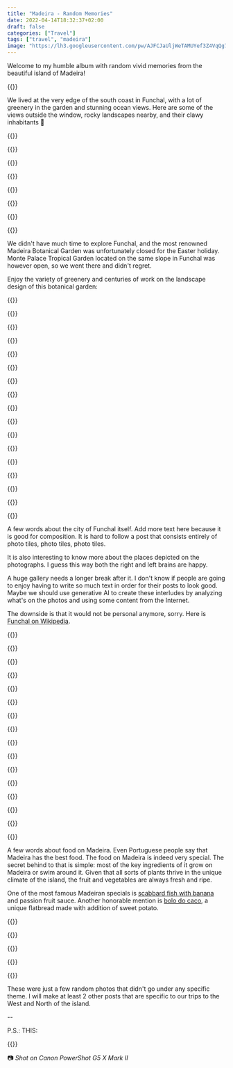 ```yaml
---
title: "Madeira - Random Memories"
date: 2022-04-14T18:32:37+02:00
draft: false
categories: ["Travel"]
tags: ["travel", "madeira"]
image: "https://lh3.googleusercontent.com/pw/AJFCJaUljWeTAMUYef3Z4VqQg7FZcT8_yyisS6kUIEJmywHJiMC5wMskuy51MnHgcipnPSZ9r9ZmLpwFlPpS0QrJ0iPxZ349NXeAaw_lvlGgjLfaW6oPlE9PCkSZbhvb5kwKN8gT-3meUGXwC8WkkeVuu9Hb9Q=w2400-h1600-s"
---
```


Welcome to my humble album with random vivid memories from the beautiful island of Madeira!

{{<photo caption="Welcome to the Paradise!" src="https://lh3.googleusercontent.com/pw/AJFCJaWoZevBV6oabKpOnYZPvJzBTgE048UAAqTqDQPPdKg2PPU_9DTmpKUoqeAa2vyj_-ocdH_amoU-o7N5ET3QuAOuJSR4OWtqJqH4nhD9sTfyEzWnWaS9cxJ0PM347iP8TR-YG92hx5LUjwruUpuevMuuUQ=w4032-h3024-no" thumb="https://lh3.googleusercontent.com/pw/AJFCJaWoZevBV6oabKpOnYZPvJzBTgE048UAAqTqDQPPdKg2PPU_9DTmpKUoqeAa2vyj_-ocdH_amoU-o7N5ET3QuAOuJSR4OWtqJqH4nhD9sTfyEzWnWaS9cxJ0PM347iP8TR-YG92hx5LUjwruUpuevMuuUQ=w1680-h1260-s" width="840" height="630" src-width="4032" src-height="3024" >}}

We lived at the very edge of the south coast in Funchal, with a lot of greenery in the garden and stunning ocean views. Here are some of the views outside the window, rocky landscapes nearby, and their clawy inhabitants 🦀

{{<gallery>}}

{{<photo src="https://lh3.googleusercontent.com/pw/AJFCJaXyP8oC7l9pzI5YmkcYvEyqnqzrHwzZt1B0EQ2dFuA9T8-B8de19Q4aIIr_NXL8NKVZFmS2KjbFA4hxZJGAFKpNvgNqi2M95w3XIWyQ9IeW7WPJY3EIpqX4K3_zi2YB7p7DZoV31_YXkK3O9NAwVBTK_Q=w5472-h3648-no" thumb="https://lh3.googleusercontent.com/pw/AJFCJaXyP8oC7l9pzI5YmkcYvEyqnqzrHwzZt1B0EQ2dFuA9T8-B8de19Q4aIIr_NXL8NKVZFmS2KjbFA4hxZJGAFKpNvgNqi2M95w3XIWyQ9IeW7WPJY3EIpqX4K3_zi2YB7p7DZoV31_YXkK3O9NAwVBTK_Q=w1080-h720-s" width="360" height="240" src-width="5472" src-height="3648" >}}

{{<photo src="https://lh3.googleusercontent.com/pw/AJFCJaXvJQlNdw88FFD9hAA8d18FrOxsTpbvj9DyzoeMvxjBLYwsdgYo2OQd8BB1JxHAZtx6qVbPEjldz1RiwnukQjoJWNsWoDaLpUe2F5ZxOY5jF2tKpF0BKnJ4h8NLSTdxweUIsrbhwMFRYRbNdlbSqRuUlQ=w5472-h3648-no" thumb="https://lh3.googleusercontent.com/pw/AJFCJaXvJQlNdw88FFD9hAA8d18FrOxsTpbvj9DyzoeMvxjBLYwsdgYo2OQd8BB1JxHAZtx6qVbPEjldz1RiwnukQjoJWNsWoDaLpUe2F5ZxOY5jF2tKpF0BKnJ4h8NLSTdxweUIsrbhwMFRYRbNdlbSqRuUlQ=w1080-h720-s" width="360" height="240" src-width="5472" src-height="3648" >}}

{{<photo src="https://lh3.googleusercontent.com/pw/AJFCJaWe-QkcivJQcvN0XtbUR1bzK4jNFIW3wXV0MYgJTp0dYyfQ8B_dnIWkG-vysxEf8Rno0s7Ixl3iaeILQwZhOiqcRkfZOtJZd0A5zMKG_hAneWzFqDr0nMSK08xVlXiW2nUpl38FN-2O6PjI5LWSVyguEg=w5472-h3648-no" thumb="https://lh3.googleusercontent.com/pw/AJFCJaWe-QkcivJQcvN0XtbUR1bzK4jNFIW3wXV0MYgJTp0dYyfQ8B_dnIWkG-vysxEf8Rno0s7Ixl3iaeILQwZhOiqcRkfZOtJZd0A5zMKG_hAneWzFqDr0nMSK08xVlXiW2nUpl38FN-2O6PjI5LWSVyguEg=w1080-h720-s" width="360" height="240" src-width="5472" src-height="3648" >}}

{{<photo src="https://lh3.googleusercontent.com/pw/AJFCJaVZgge4ft9ZpZ9JtzfCcljn1U4yJKvAYSOGu-pKQucM5haFBl2pTI0WYwBeddBUpKnDtwHVlEBDGP9xZkzkIPlBwkS3V1aqBCZlDEkFFL6-qVD17AVJRWPfFYI366EWN5ci-rW9VkT5jJpEfmwIgcYiRg=w5472-h3648-no" thumb="https://lh3.googleusercontent.com/pw/AJFCJaVZgge4ft9ZpZ9JtzfCcljn1U4yJKvAYSOGu-pKQucM5haFBl2pTI0WYwBeddBUpKnDtwHVlEBDGP9xZkzkIPlBwkS3V1aqBCZlDEkFFL6-qVD17AVJRWPfFYI366EWN5ci-rW9VkT5jJpEfmwIgcYiRg=w1080-h720-s" width="360" height="240" src-width="5472" src-height="3648" >}}

{{<photo src="https://lh3.googleusercontent.com/pw/AJFCJaWLCZkkb3yIl8oe1sYy6hmt1K1ciqXMoiRMgN4kg4xVFypWSETGXyHyb4Vjpqk8cemO_XSJyFbeI2DZAm5rfHTRlyKeFZ2EkEhrob7DUPhBdDu15evjc16nN9YR8L8S6JdsYb27MAX8hbWFt9PUFxmAdw=w5472-h3648-no" thumb="https://lh3.googleusercontent.com/pw/AJFCJaWLCZkkb3yIl8oe1sYy6hmt1K1ciqXMoiRMgN4kg4xVFypWSETGXyHyb4Vjpqk8cemO_XSJyFbeI2DZAm5rfHTRlyKeFZ2EkEhrob7DUPhBdDu15evjc16nN9YR8L8S6JdsYb27MAX8hbWFt9PUFxmAdw=w1080-h720-s" width="360" height="240" src-width="5472" src-height="3648" >}}

{{<photo caption="Oh, crab!" src="https://lh3.googleusercontent.com/pw/AJFCJaX0T1n3oRulw_aVHwt7HT4PAun7TdAjaYrHrWYb6GBTl3V_OMzKaoRQ3RNVoRLILmCFtd9lcYj4AJ4F_hNuZJnS0XKbf0vsOSx22FrPhaO1n2QWCCNAG40w6GhgLe4HxRW_18lnLRWJMK2DrSbWSXrZVQ=w5472-h3648-no" thumb="https://lh3.googleusercontent.com/pw/AJFCJaX0T1n3oRulw_aVHwt7HT4PAun7TdAjaYrHrWYb6GBTl3V_OMzKaoRQ3RNVoRLILmCFtd9lcYj4AJ4F_hNuZJnS0XKbf0vsOSx22FrPhaO1n2QWCCNAG40w6GhgLe4HxRW_18lnLRWJMK2DrSbWSXrZVQ=w1080-h720-s" width="360" height="240" src-width="5472" src-height="3648" >}}

{{</gallery>}}

We didn't have much time to explore Funchal, and the most renowned Madeira Botanical Garden was unfortunately closed for the Easter holiday. Monte Palace Tropical Garden located on the same slope in Funchal was however open, so we went there and didn't regret.

Enjoy the variety of greenery and centuries of work on the landscape design of this botanical garden:

{{<gallery>}}

{{<photo src="https://lh3.googleusercontent.com/pw/AJFCJaWWViIV_vZwWX0B-Nrj4y5Ae2NibcP-iDpvaCzkpt0vZWR5_DHNk4s4JKmVZJOq-Cde0btVDoVFMCZ0Gs8uJkbIUgGRsfayqAiG1KQhTLd8jDYjadPUUCzrWetujyWRNLa3ZE2RYm04TJAyAo8j5EQufA=w5472-h3648-no" thumb="https://lh3.googleusercontent.com/pw/AJFCJaWWViIV_vZwWX0B-Nrj4y5Ae2NibcP-iDpvaCzkpt0vZWR5_DHNk4s4JKmVZJOq-Cde0btVDoVFMCZ0Gs8uJkbIUgGRsfayqAiG1KQhTLd8jDYjadPUUCzrWetujyWRNLa3ZE2RYm04TJAyAo8j5EQufA=w1080-h720-s" width="360" height="240" src-width="5472" src-height="3648" >}}

{{<photo src="https://lh3.googleusercontent.com/pw/AJFCJaUX8vfyqDpGKf29OKPz7oa2jfi60hc22gw2H1lYW5TNNAQzeMzUili5U_kit-DY-X55FmP2bVZ2-9mbFLB-sXpApJ5CxfpWT9-nTgqfVojLIEZI48EdGjyXSvppOda9kKNZUP3HV8DEIP44ijqp_Ghlow=w5472-h3648-no" thumb="https://lh3.googleusercontent.com/pw/AJFCJaUX8vfyqDpGKf29OKPz7oa2jfi60hc22gw2H1lYW5TNNAQzeMzUili5U_kit-DY-X55FmP2bVZ2-9mbFLB-sXpApJ5CxfpWT9-nTgqfVojLIEZI48EdGjyXSvppOda9kKNZUP3HV8DEIP44ijqp_Ghlow=w1080-h720-s" width="360" height="240" src-width="5472" src-height="3648" >}}

{{<photo src="https://lh3.googleusercontent.com/pw/AJFCJaXCKrsjZq0JW-ml3EmDZnjEkD1wsRP3TL3u4DwcJCmChy2NLtpxH4261_YpSfgj2gjJ1BTLDvn0qJNvnave-r-neiChIossrnw8VIjgI2WkHVCqeLorypBr4dVHFXUEI0xjPhGZDe2p0TpnorgTuomGLw=w5472-h3648-no" thumb="https://lh3.googleusercontent.com/pw/AJFCJaXCKrsjZq0JW-ml3EmDZnjEkD1wsRP3TL3u4DwcJCmChy2NLtpxH4261_YpSfgj2gjJ1BTLDvn0qJNvnave-r-neiChIossrnw8VIjgI2WkHVCqeLorypBr4dVHFXUEI0xjPhGZDe2p0TpnorgTuomGLw=w1080-h720-s" width="360" height="240" src-width="5472" src-height="3648" >}}

{{<photo src="https://lh3.googleusercontent.com/pw/AJFCJaUWImrVPRsX7ZI36tXX9d7RRaMp9nlpzFIgj6r9GxEdEqzjWh4EULqt3ekhotsyO2oRf4ULLcpRpK_opw62jthMM45GSTJAq340Hr7JWnElpJn3VyxDoYe4C1LlcYEO6HRhAsa9qrVDD2f7fcqnC5ovmg=w3648-h5472-no" thumb="https://lh3.googleusercontent.com/pw/AJFCJaUWImrVPRsX7ZI36tXX9d7RRaMp9nlpzFIgj6r9GxEdEqzjWh4EULqt3ekhotsyO2oRf4ULLcpRpK_opw62jthMM45GSTJAq340Hr7JWnElpJn3VyxDoYe4C1LlcYEO6HRhAsa9qrVDD2f7fcqnC5ovmg=w480-h720-s" width="160" height="240" src-width="3648" src-height="5472" >}}

{{<photo src="https://lh3.googleusercontent.com/pw/AJFCJaXcKbbTE4rY92bbPZKZMm6vgS50xg9v-2rNyKmr8T5bTw-YlpNyqdyvzA97NwzXhrNWHURtvZLiJNKBEOXplCzK_zh2wFMqReIVz7jceakaIERdqY1V97C3coIyV_eQBqTE3DunS_y4O1z5iWAAVuofNQ=w5472-h3648-no" thumb="https://lh3.googleusercontent.com/pw/AJFCJaXcKbbTE4rY92bbPZKZMm6vgS50xg9v-2rNyKmr8T5bTw-YlpNyqdyvzA97NwzXhrNWHURtvZLiJNKBEOXplCzK_zh2wFMqReIVz7jceakaIERdqY1V97C3coIyV_eQBqTE3DunS_y4O1z5iWAAVuofNQ=w1080-h720-s" width="360" height="240" src-width="5472" src-height="3648" >}}

{{<photo caption="The view on the pond in the middle of the garden and the palace itself on the background" src="https://lh3.googleusercontent.com/pw/AJFCJaXOke7fOv-h_-RsTcn1jeq0eGrg3IEZ0xEGO0wZ8WNpiyzV95oNoDH65HydB1xdEdd3oJ13k2QnbO-tU5nur3U_09N8JFtqj1yH4Kr-kZ99KSa6rWsa2liBObNAElIZm785MU8o2uVHnn8kTDc_nKjcuw=w5472-h3648-no" thumb="https://lh3.googleusercontent.com/pw/AJFCJaXOke7fOv-h_-RsTcn1jeq0eGrg3IEZ0xEGO0wZ8WNpiyzV95oNoDH65HydB1xdEdd3oJ13k2QnbO-tU5nur3U_09N8JFtqj1yH4Kr-kZ99KSa6rWsa2liBObNAElIZm785MU8o2uVHnn8kTDc_nKjcuw=w1080-h720-s" width="360" height="240" src-width="5472" src-height="3648" >}}

{{<photo caption="This azulejo depicts garden's earlier inhabitants" src="https://lh3.googleusercontent.com/pw/AJFCJaUIEHCiEIB4BdSydQOBYTeoKQzu-Pk1BzMInm7Tmrc5pwh83ms4yMa0tJDX3zYuMWD_VLDBqH0x-wpjzZQk-FGXBBz6G8XUjBCBcdwMCtRqAitr4iFH8FOQVlnvEUqT5JzKELZqZeAFqLSt1zcbfAlkww=w5472-h3648-no" thumb="https://lh3.googleusercontent.com/pw/AJFCJaUIEHCiEIB4BdSydQOBYTeoKQzu-Pk1BzMInm7Tmrc5pwh83ms4yMa0tJDX3zYuMWD_VLDBqH0x-wpjzZQk-FGXBBz6G8XUjBCBcdwMCtRqAitr4iFH8FOQVlnvEUqT5JzKELZqZeAFqLSt1zcbfAlkww=w1080-h720-s" width="360" height="240" src-width="5472" src-height="3648" >}}

{{<photo caption="Selfie" src="https://lh3.googleusercontent.com/pw/AJFCJaVoSRSP4U3RWfQAF6Bo4j7TPY7dqwaiMvlaXdWVB1UttuiL0CS1XvH2pjJXyNER7WphDVMbaM6zXYUmpQjy5_SXQaMx3IWOMfC-9HBbbo48JEB3Jzug6pDC73VwgK0tcVfMuckWrKu7uJ5pj_NE2HTneQ=w5472-h3648-no" thumb="https://lh3.googleusercontent.com/pw/AJFCJaVoSRSP4U3RWfQAF6Bo4j7TPY7dqwaiMvlaXdWVB1UttuiL0CS1XvH2pjJXyNER7WphDVMbaM6zXYUmpQjy5_SXQaMx3IWOMfC-9HBbbo48JEB3Jzug6pDC73VwgK0tcVfMuckWrKu7uJ5pj_NE2HTneQ=w1080-h720-s" width="360" height="240" src-width="5472" src-height="3648" >}}

{{<photo caption="Madeira is famous for its variety of monstera. Monsteras are everywhere" src="https://lh3.googleusercontent.com/pw/AJFCJaWcNTGlgyfbsykCh0AGtMU8cIjeqpF1nfFlaDcnUYBQLJipkhmbC0HsmJ8KOaefAjdrlaOCpxXsqa37qx-q5jLqfjjf00tegWMtFqLAFpC9HsU7acz05kygFTJV9qJHT3cvevAb7hPUgbBOPJg1xdybBA=w5472-h3648-no" thumb="https://lh3.googleusercontent.com/pw/AJFCJaWcNTGlgyfbsykCh0AGtMU8cIjeqpF1nfFlaDcnUYBQLJipkhmbC0HsmJ8KOaefAjdrlaOCpxXsqa37qx-q5jLqfjjf00tegWMtFqLAFpC9HsU7acz05kygFTJV9qJHT3cvevAb7hPUgbBOPJg1xdybBA=w1080-h720-s" width="360" height="240" src-width="5472" src-height="3648" >}}

{{<photo src="https://lh3.googleusercontent.com/pw/AJFCJaU2zK6D-J6R3BzhNk_0fF8g36AN9Uaz8MziSYtHTdLbO1Gwg1lLeSkzMkHIWz1sSorDS6L0s9JTFy7IGBj4BIDY5bZaZeANROQH70rqA9eaQMokPkIoRg_ZfrTiGNIqc6yV_gJPoqzt09NRf_1qeQVyow=w3648-h5472-no" thumb="https://lh3.googleusercontent.com/pw/AJFCJaU2zK6D-J6R3BzhNk_0fF8g36AN9Uaz8MziSYtHTdLbO1Gwg1lLeSkzMkHIWz1sSorDS6L0s9JTFy7IGBj4BIDY5bZaZeANROQH70rqA9eaQMokPkIoRg_ZfrTiGNIqc6yV_gJPoqzt09NRf_1qeQVyow=w480-h720-s" width="160" height="240" src-width="3648" src-height="5472" >}}

{{<photo src="https://lh3.googleusercontent.com/pw/AJFCJaX8OxZbO0lePgYfyn4o3H8JKSivAyKQ0ntOgosquETRcQTfgSs9MPfwDK8pG30XqtLq1dVJVVzKx9JKcsIh4UqlFON3PMuyAKBKbmGvL1rcrZpBb_O1FnTPR7H5UWA0mfNVht72ExKJV4OyiBYRAdllng=w5472-h3648-no" thumb="https://lh3.googleusercontent.com/pw/AJFCJaX8OxZbO0lePgYfyn4o3H8JKSivAyKQ0ntOgosquETRcQTfgSs9MPfwDK8pG30XqtLq1dVJVVzKx9JKcsIh4UqlFON3PMuyAKBKbmGvL1rcrZpBb_O1FnTPR7H5UWA0mfNVht72ExKJV4OyiBYRAdllng=w1080-h720-s" width="360" height="240" src-width="5472" src-height="3648" >}}

{{<photo caption="Peaceful vibes of the Eastern pavilions" src="https://lh3.googleusercontent.com/pw/AJFCJaXps8nGzbsvFUvL0kjUa3LwrRQZJpv2bKoJA4wRFRl-k0YQfbWdGes1DMPeg1S2IsqwQ8UTA-eDi8eqUUL6w5ndX_D5evuxLSZjRWufMlQBnHqxugbtGqI5tv-y_n1euorTGJ1yqXdNQl9b2sZOOb9dfg=w4032-h3024-no" thumb="https://lh3.googleusercontent.com/pw/AJFCJaXps8nGzbsvFUvL0kjUa3LwrRQZJpv2bKoJA4wRFRl-k0YQfbWdGes1DMPeg1S2IsqwQ8UTA-eDi8eqUUL6w5ndX_D5evuxLSZjRWufMlQBnHqxugbtGqI5tv-y_n1euorTGJ1yqXdNQl9b2sZOOb9dfg=w1680-h1260-s" width="840" height="630" src-width="4032" src-height="3024" >}}

{{<photo src="https://lh3.googleusercontent.com/pw/AJFCJaWRZJugxcLyfAfZLcCMjoccyYiyTpU2NdbfzNUjOu0dUJWUWUztS_TKy-T-nP0Uj6o8H8pjTOm_G1lG9xKv-H7ziW0-ntfgyC-FjvORQ7c5zXGkyG_KHsGu5pk9QnLNOp26h2cXYWcAB8zJRxQmzkAb9Q=w5472-h3648-no" thumb="https://lh3.googleusercontent.com/pw/AJFCJaWRZJugxcLyfAfZLcCMjoccyYiyTpU2NdbfzNUjOu0dUJWUWUztS_TKy-T-nP0Uj6o8H8pjTOm_G1lG9xKv-H7ziW0-ntfgyC-FjvORQ7c5zXGkyG_KHsGu5pk9QnLNOp26h2cXYWcAB8zJRxQmzkAb9Q=w1080-h720-s" width="360" height="240" src-width="5472" src-height="3648" >}}

{{<photo src="https://lh3.googleusercontent.com/pw/AJFCJaXWuISevri-qF26XwaY1a9FSCPSIpiSG5kmk82Yf1Yu0MCGdnjKU9sXiuHcXNfiPPHrNjio5eb0tRtgQjsFPSyo9OT6MJL21ZFg4U3QMISsBTNXpjaN-G21Qn0UCpbA7HpJOowlOWXHQJyhPPGqHxdi0Q=w5472-h3648-no" thumb="https://lh3.googleusercontent.com/pw/AJFCJaXWuISevri-qF26XwaY1a9FSCPSIpiSG5kmk82Yf1Yu0MCGdnjKU9sXiuHcXNfiPPHrNjio5eb0tRtgQjsFPSyo9OT6MJL21ZFg4U3QMISsBTNXpjaN-G21Qn0UCpbA7HpJOowlOWXHQJyhPPGqHxdi0Q=w1080-h720-s" width="360" height="240" src-width="5472" src-height="3648" >}}

{{<photo src="https://lh3.googleusercontent.com/pw/AJFCJaWix1_XYmLG5NA-a2JzHhgYC10V8NkU861wGnbtsfBLtY1vaD-xOPytv-Pyw-qQDEKbKlVk6NlU6eHiUb3Qoy08lKseUxepIsWtcja_fbYcNYqLu_y7t7nvYpSHrp-BWqJp-Ayq8nGr_T-fujbykVhYsw=w3648-h5472-no" thumb="https://lh3.googleusercontent.com/pw/AJFCJaWix1_XYmLG5NA-a2JzHhgYC10V8NkU861wGnbtsfBLtY1vaD-xOPytv-Pyw-qQDEKbKlVk6NlU6eHiUb3Qoy08lKseUxepIsWtcja_fbYcNYqLu_y7t7nvYpSHrp-BWqJp-Ayq8nGr_T-fujbykVhYsw=w480-h720-s" width="160" height="240" src-width="3648" src-height="5472" >}}

{{</gallery>}}

A few words about the city of Funchal itself. Add more text here because it is good for composition. It is hard to follow a post that consists entirely of photo tiles, photo tiles, photo tiles.

It is also interesting to know more about the places depicted on the photographs. I guess this way both the right and left brains are happy.

A huge gallery needs a longer break after it. I don't know if people are going to enjoy having to write so much text in order for their posts to look good. Maybe we should use generative AI to create these interludes by analyzing what's on the photos and using some content from the Internet.

The downside is that it would not be personal anymore, sorry. Here is [Funchal on Wikipedia](https://en.wikipedia.org/wiki/Funchal).

{{<gallery>}}

{{<photo caption="The city is located on the hills between the mountain and the ocean bay" src="https://lh3.googleusercontent.com/pw/AJFCJaU1yXJPNP3uhG59FHI-65FbOXQ-n4mQ-bP_Z9gSVCpQVjMGRadG6V0zLXczipwfs3CzHQqpU0nDxtF09JQf6Hd5AOA2iKh65U5drvdVSlnKYwp9eMXwJ8r6krrg3lg_PprXrjhtp6TnyuV7URW4aBNfWw=w5472-h3648-no" thumb="https://lh3.googleusercontent.com/pw/AJFCJaU1yXJPNP3uhG59FHI-65FbOXQ-n4mQ-bP_Z9gSVCpQVjMGRadG6V0zLXczipwfs3CzHQqpU0nDxtF09JQf6Hd5AOA2iKh65U5drvdVSlnKYwp9eMXwJ8r6krrg3lg_PprXrjhtp6TnyuV7URW4aBNfWw=w1080-h720-s" width="360" height="240" src-width="5472" src-height="3648" >}}

{{<photo caption="The architecture is typical European, the greenery is not typical" src="https://lh3.googleusercontent.com/pw/AJFCJaVXk30pExLNQihhkocGA0VouU9QoMQE_kohp18Z-zgojW582aK6waloHPI990iJHJz-2odi6jrMMPPuzn_MfcEt3H7-D-KOeMUm2mnui1JbSuNzF4vDnic8pIombI3Ym065dWLk4YGZUmkzi9KxDjF_sA=w3585-h5378-no" thumb="https://lh3.googleusercontent.com/pw/AJFCJaVXk30pExLNQihhkocGA0VouU9QoMQE_kohp18Z-zgojW582aK6waloHPI990iJHJz-2odi6jrMMPPuzn_MfcEt3H7-D-KOeMUm2mnui1JbSuNzF4vDnic8pIombI3Ym065dWLk4YGZUmkzi9KxDjF_sA=w480-h720-s" width="160" height="240" src-width="3585" src-height="5378" >}}

{{<photo caption="Funchal is famous for this door art. This is just a few of very many" src="https://lh3.googleusercontent.com/pw/AJFCJaUgh6WnLdTJUxrP2Ew8jiWWy_c86JpHuZpaIxmiWUXE1D2UP4A1XBEZ9GQyQs7g9BvSktWyKJ7cdSTYlS9AbbpC9bh593A5ZMPChryRapQOTVayt18pdocpR0Z7-uPXyuQQdDI3_XGP92SG4CTlLLWFJA=w4032-h3024-no" thumb="https://lh3.googleusercontent.com/pw/AJFCJaUgh6WnLdTJUxrP2Ew8jiWWy_c86JpHuZpaIxmiWUXE1D2UP4A1XBEZ9GQyQs7g9BvSktWyKJ7cdSTYlS9AbbpC9bh593A5ZMPChryRapQOTVayt18pdocpR0Z7-uPXyuQQdDI3_XGP92SG4CTlLLWFJA=w960-h720-s" width="320" height="240" src-width="4032" src-height="3024" >}}

{{<photo caption="Funchal's famous fruit market" src="https://lh3.googleusercontent.com/pw/AJFCJaWliYBXc3x1rgKOIuHGv6MvbS3UpSrTvw06wFYIGFj8RQz9wewao9KG_KprsLCZ9fYOVfRueSTj65Ka6ChWO_S3Rrb64n4rN7hhBDTaUHfFxu85zIpwaZvldQYnhvS5l8fg1A96k4mb9kiEIG1kxeMvdg=w5472-h3648-no" thumb="https://lh3.googleusercontent.com/pw/AJFCJaWliYBXc3x1rgKOIuHGv6MvbS3UpSrTvw06wFYIGFj8RQz9wewao9KG_KprsLCZ9fYOVfRueSTj65Ka6ChWO_S3Rrb64n4rN7hhBDTaUHfFxu85zIpwaZvldQYnhvS5l8fg1A96k4mb9kiEIG1kxeMvdg=w1080-h720-s" width="360" height="240" src-width="5472" src-height="3648" >}}

{{<photo caption="These look like cucumbers and taste like cucumbers 🥒. Super expensive cucumbers 👹" src="https://lh3.googleusercontent.com/pw/AJFCJaUAGRmZl2JRFoEeB2IEwGnpiiCN-T9HTVY_D-gGOxZ3LqMAoflxpoPXDnHH8AYnsNcMSSf13RBN-dw0Ep23D_NewtEyr3grz8GzZt3PsyheZtbey8LoMp10vnN1zzkhjNg7Y8p0Ynum7yJj9muZT1xdwA=w5472-h3648-no" thumb="https://lh3.googleusercontent.com/pw/AJFCJaUAGRmZl2JRFoEeB2IEwGnpiiCN-T9HTVY_D-gGOxZ3LqMAoflxpoPXDnHH8AYnsNcMSSf13RBN-dw0Ep23D_NewtEyr3grz8GzZt3PsyheZtbey8LoMp10vnN1zzkhjNg7Y8p0Ynum7yJj9muZT1xdwA=w1080-h720-s" width="360" height="240" src-width="5472" src-height="3648" >}}

{{<photo caption="🎨 Look at these colours!" src="https://lh3.googleusercontent.com/pw/AJFCJaWO6XGu8adB8vIPg25kDzCc6Vr2Kxx5OQ-P-xWfeNpF_8yzvgN4LVrycv_Tispldxbwi550D-hjDNWcG_coHnbbIgK5-At2dUV_M1NZS38kcIBvYWI0w9AjOp0FVXtkzYTYE43SX7TXOZ_jF7FSRi7CiA=w5472-h3648-no" thumb="https://lh3.googleusercontent.com/pw/AJFCJaWO6XGu8adB8vIPg25kDzCc6Vr2Kxx5OQ-P-xWfeNpF_8yzvgN4LVrycv_Tispldxbwi550D-hjDNWcG_coHnbbIgK5-At2dUV_M1NZS38kcIBvYWI0w9AjOp0FVXtkzYTYE43SX7TXOZ_jF7FSRi7CiA=w1080-h720-s" width="360" height="240" src-width="5472" src-height="3648" >}}

{{<photo caption="No idea what fruit this is" src="https://lh3.googleusercontent.com/pw/AJFCJaVkbdehF4iXvDqKkXCoMPaJFdAwOsOX9bSyr9QjCKNj8CAuC6-ZGJsP-52iiyiKsFSkhiV2yMSbZXMYF6sagi_uiwN6Jx9TGlEH2KWBIaqfXHx6mNqOaYy0OfLN9gEniIllerauzpipefn4hx2BAZbwGQ=w5472-h3648-no" thumb="https://lh3.googleusercontent.com/pw/AJFCJaVkbdehF4iXvDqKkXCoMPaJFdAwOsOX9bSyr9QjCKNj8CAuC6-ZGJsP-52iiyiKsFSkhiV2yMSbZXMYF6sagi_uiwN6Jx9TGlEH2KWBIaqfXHx6mNqOaYy0OfLN9gEniIllerauzpipefn4hx2BAZbwGQ=w1080-h720-s" width="360" height="240" src-width="5472" src-height="3648" >}}

{{<photo caption="Yes, you can buy broccoli and underpants too" src="https://lh3.googleusercontent.com/pw/AJFCJaVaos-IBIosRGGoDXh1NZZhWwXooFrKM1uUeIDuwGacYzJ7rRsek9pvItreBAocxFW3R8Fm94f37CX5YDWERsaGIq7IFR_sgJ80yDQpGTNCHvr1b5ubra0nze_pZquv7SNMnbh6Kw19gyGEjQ5B6i4-4g=w5472-h3648-no" thumb="https://lh3.googleusercontent.com/pw/AJFCJaVaos-IBIosRGGoDXh1NZZhWwXooFrKM1uUeIDuwGacYzJ7rRsek9pvItreBAocxFW3R8Fm94f37CX5YDWERsaGIq7IFR_sgJ80yDQpGTNCHvr1b5ubra0nze_pZquv7SNMnbh6Kw19gyGEjQ5B6i4-4g=w1080-h720-s" width="360" height="240" src-width="5472" src-height="3648" >}}

{{<photo caption="Very touristy and pricey, but great atmosphere" src="https://lh3.googleusercontent.com/pw/AJFCJaVdG57iLj9AAKlEJa8gpAPO269Eh86h-RPa72K4GFj74toxgtbjbqZpMle5W_dw-KLi_NGcDhfEbwuUjsl9RJJRjP9wo_Gi_85_6vMAgE3t5n45EyZvGNCHlHRp74G_uq937edm0mcPrK3oAA3hOjBRjA=w3648-h5472-no" thumb="https://lh3.googleusercontent.com/pw/AJFCJaVdG57iLj9AAKlEJa8gpAPO269Eh86h-RPa72K4GFj74toxgtbjbqZpMle5W_dw-KLi_NGcDhfEbwuUjsl9RJJRjP9wo_Gi_85_6vMAgE3t5n45EyZvGNCHlHRp74G_uq937edm0mcPrK3oAA3hOjBRjA=w480-h720-s" width="160" height="240" src-width="3648" src-height="5472" >}}

{{<photo caption="Moving on to more landmarks" src="https://lh3.googleusercontent.com/pw/AJFCJaUjyPrZZf2-uCPAh75smjxf4Y7nydaL6Ts42SBB0ooplbDxHp1N8s-eSa0OITRoAZBe7aoCZ7_Z_niWlzGMro4rtnlnsl-4wxAjVBOyuApX6b-aJC6lgZt_0W2rhAmb3Q36m0r9KkzMoFbJk5tPfnaBDA=w5472-h3648-no" thumb="https://lh3.googleusercontent.com/pw/AJFCJaUjyPrZZf2-uCPAh75smjxf4Y7nydaL6Ts42SBB0ooplbDxHp1N8s-eSa0OITRoAZBe7aoCZ7_Z_niWlzGMro4rtnlnsl-4wxAjVBOyuApX6b-aJC6lgZt_0W2rhAmb3Q36m0r9KkzMoFbJk5tPfnaBDA=w1080-h720-s" width="360" height="240" src-width="5472" src-height="3648" >}}

{{<photo caption="That is the road to the beach where diving classes take place. Good luck walking up this serpantine!" src="https://lh3.googleusercontent.com/pw/AJFCJaVYsovYu_VQFr1NwKJM4Dcy4i2gqLPQBBSo7CU76OZ0UBcZE5Rax3pMrJk4xTt3QoXxvGUq_8-UAQ8MFoz_6pKiJs-Z0Ef8Y1YAOW2iyZG6US4LQ6mtKse6YJWHOfEJdZSxcyGH0bwv1jdfBUjC08FNuA=w5472-h3648-no" thumb="https://lh3.googleusercontent.com/pw/AJFCJaVYsovYu_VQFr1NwKJM4Dcy4i2gqLPQBBSo7CU76OZ0UBcZE5Rax3pMrJk4xTt3QoXxvGUq_8-UAQ8MFoz_6pKiJs-Z0Ef8Y1YAOW2iyZG6US4LQ6mtKse6YJWHOfEJdZSxcyGH0bwv1jdfBUjC08FNuA=w1080-h720-s" width="360" height="240" src-width="5472" src-height="3648" >}}

{{<photo caption="Eucalyptus and me (for scale)" src="https://lh3.googleusercontent.com/pw/AIL4fc-LSRtHi2ZRkQj2rRwAPPkt7PAjvHyOrjk03BdVBVKGOD4fhdfdXhuOfgVchCxP1-N8ssXuc3R6SJqk3D4-95BhmS6B_XTE-NLGed1LvszniQg0gPc41dash4EPx_nqyoXtlvve_JM_eBhuEP2MdxERXA=w3648-h5472-no" thumb="https://lh3.googleusercontent.com/pw/AIL4fc-LSRtHi2ZRkQj2rRwAPPkt7PAjvHyOrjk03BdVBVKGOD4fhdfdXhuOfgVchCxP1-N8ssXuc3R6SJqk3D4-95BhmS6B_XTE-NLGed1LvszniQg0gPc41dash4EPx_nqyoXtlvve_JM_eBhuEP2MdxERXA=w480-h720-s" width="160" height="240" src-width="3648" src-height="5472" >}}

{{<photo caption="View on the island from the sea, with a company" src="https://lh3.googleusercontent.com/pw/AIL4fc-0KThJyj2IWDNcJnY97dRwwWZWgGKadVnPsogGrxamlbwlHh8B4xew2LsqbB_4C-vMLcjDRbXRdl8YqU9TD246mOtpZCPNqKCfkarYbzPh0Eb1Yp3kzuBcdkzLK4jVzKN2CYAvD8tAiwWg4-l63iCpgA=w5472-h3648-no" thumb="https://lh3.googleusercontent.com/pw/AIL4fc-0KThJyj2IWDNcJnY97dRwwWZWgGKadVnPsogGrxamlbwlHh8B4xew2LsqbB_4C-vMLcjDRbXRdl8YqU9TD246mOtpZCPNqKCfkarYbzPh0Eb1Yp3kzuBcdkzLK4jVzKN2CYAvD8tAiwWg4-l63iCpgA=w1080-h720-s" width="360" height="240" src-width="5472" src-height="3648" >}}

{{<photo caption="Bye bye, dolphin 🐬" src="https://lh3.googleusercontent.com/pw/AIL4fc_7cIFzglMqJ1ybsANtPCuByfZg-tlacJvc8dURRF9k_NmsQ25AdVkXgdHV6ssnRCObP09xNCmtuy1xJrTrakZn3WiPlZYYsaxxjIrKz4eYuNGDatlMqgQzjVhm0JPIQ6sgNiKs3IFvfZQROqnqJ5xBZA=w5277-h3518-no" thumb="https://lh3.googleusercontent.com/pw/AIL4fc_7cIFzglMqJ1ybsANtPCuByfZg-tlacJvc8dURRF9k_NmsQ25AdVkXgdHV6ssnRCObP09xNCmtuy1xJrTrakZn3WiPlZYYsaxxjIrKz4eYuNGDatlMqgQzjVhm0JPIQ6sgNiKs3IFvfZQROqnqJ5xBZA=w1080-h720-s" width="360" height="240" src-width="5277" src-height="3518" >}}

{{</gallery>}}

A few words about food on Madeira. Even Portuguese people say that Madeira has the best food. The food on Madeira is indeed very special. The secret behind to that is simple: most of the key ingredients of it grow on Madeira or swim around it. Given that all sorts of plants thrive in the unique climate of the island, the fruit and vegetables are always fresh and ripe.

One of the most famous Madeiran specials is [scabbard fish with banana](https://en.wikipedia.org/wiki/Espada_com_banana) and passion fruit sauce. Another honorable mention is [bolo do caco](https://en.wikipedia.org/wiki/Bolo_do_caco), a unique flatbread made with addition of sweet potato.

{{<gallery>}}

{{<photo caption="Scabbard fish with banana" src="https://lh3.googleusercontent.com/pw/AIL4fc---BDa8qY3qErXT9ChLVyT2QH07RGvhJvBvCuVfzU3KuXk2De4H1z4mxKRAKWBNYyccd_m2dAa4S6sXD3-TSjZNi2HmLJ0_2BVkJ5jhgKtpVz848YwmwkmNt-n9SLp5NQBPBpxDvB97hNA4bUX-Ub7Ew=w4032-h3024-no" thumb="https://lh3.googleusercontent.com/pw/AIL4fc---BDa8qY3qErXT9ChLVyT2QH07RGvhJvBvCuVfzU3KuXk2De4H1z4mxKRAKWBNYyccd_m2dAa4S6sXD3-TSjZNi2HmLJ0_2BVkJ5jhgKtpVz848YwmwkmNt-n9SLp5NQBPBpxDvB97hNA4bUX-Ub7Ew=w960-h720-s" width="320" height="240" src-width="4032" src-height="3024" >}}

{{<photo caption="Yellow dragonfruit, papaya, granadilla (sweet maracuja), and tangerine, locally grown" src="https://lh3.googleusercontent.com/pw/AIL4fc-_xS6WeiZ7-Ts9hbdOzju-Nyi0ciNcQqR1VAJZEecfKNVwtjsE6rZ9SbtfCKhydFFKeyDHMSo9Ldl-NotpXTnd4Bs6TUbk5KFG_naVryAfZ7ZLMB_wLWtPR55gZYUrtFWeB9u88ECZDwx07oK0uGii3g=w5472-h3648-no" thumb="https://lh3.googleusercontent.com/pw/AIL4fc-_xS6WeiZ7-Ts9hbdOzju-Nyi0ciNcQqR1VAJZEecfKNVwtjsE6rZ9SbtfCKhydFFKeyDHMSo9Ldl-NotpXTnd4Bs6TUbk5KFG_naVryAfZ7ZLMB_wLWtPR55gZYUrtFWeB9u88ECZDwx07oK0uGii3g=w1080-h720-s" width="360" height="240" src-width="5472" src-height="3648" >}}

{{<photo caption="A fish plate in Porto Moniz" src="https://lh3.googleusercontent.com/pw/AIL4fc-SvZdJ3qLx-Ey9xUTiGnFVu3BaUG-hDYiuuhPSQ84awz0_ACFjSbJxPHym9FHkmSWgJcFxVxyNtyB1-9YSyXrizXch9WQhi5hwIld3l_Mh5dwYqHV5YD9W3778wi2WI6JmnxZ3Xas8TZwuDlyUUA24Wg=w3024-h4032-no" thumb="https://lh3.googleusercontent.com/pw/AIL4fc-SvZdJ3qLx-Ey9xUTiGnFVu3BaUG-hDYiuuhPSQ84awz0_ACFjSbJxPHym9FHkmSWgJcFxVxyNtyB1-9YSyXrizXch9WQhi5hwIld3l_Mh5dwYqHV5YD9W3778wi2WI6JmnxZ3Xas8TZwuDlyUUA24Wg=w540-h720-s" width="180" height="240" src-width="3024" src-height="4032" >}}

{{</gallery>}}

These were just a few random photos that didn't go under any specific theme. I will make at least 2 other posts that are specific to our trips to the West and North of the island.

--

P.S.: THIS:

{{<photo caption="Madeira sunrise" src="https://lh3.googleusercontent.com/pw/AIL4fc-fqmZ6Ux1rupzMxirbSGew8XC_OwW5FtY9LfnQwTl1ddTwqgUCRNNWLtSF1RJpWG5hW96pIgHFe8dgUqiFPPPrDgS7ugb57hpd1maAjjNMWewj_x5xwcf15BrticCqnBURB9JxBi8YvEhD_3Pk5Vav9g=w5472-h3648-no" thumb="https://lh3.googleusercontent.com/pw/AIL4fc-fqmZ6Ux1rupzMxirbSGew8XC_OwW5FtY9LfnQwTl1ddTwqgUCRNNWLtSF1RJpWG5hW96pIgHFe8dgUqiFPPPrDgS7ugb57hpd1maAjjNMWewj_x5xwcf15BrticCqnBURB9JxBi8YvEhD_3Pk5Vav9g=w1680-h1120-s" width="840" height="560" src-width="5472" src-height="3648" >}}

📷 _Shot on Canon PowerShot G5 X Mark II_
